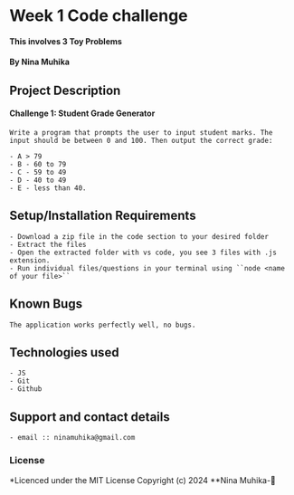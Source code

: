 # Week 1 Code challenge

#### This involves 3 Toy Problems

#### **By Nina Muhika**

## Project Description

#### Challenge 1: Student Grade Generator

    Write a program that prompts the user to input student marks. The input should be between 0 and 100. Then output the correct grade:

    - A > 79
    - B - 60 to 79
    - C - 59 to 49
    - D - 40 to 49
    - E - less than 40.

## Setup/Installation Requirements

    - Download a zip file in the code section to your desired folder
    - Extract the files
    - Open the extracted folder with vs code, you see 3 files with .js extension.
    - Run individual files/questions in your terminal using ``node <name of your file>``

## Known Bugs

    The application works perfectly well, no bugs.

## Technologies used

    - JS
    - Git
    - Github

## Support and contact details

    - email :: ninamuhika@gmail.com

### License

\*Licenced under the MIT License
Copyright (c) 2024 \*\*Nina Muhika-👋 
